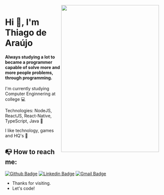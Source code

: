 <img align="right" width="320" height="480" src="https://ik.imagekit.io/thiagoaraujo/2_-_Mobile_iPhone_-_NLW__02_-_1242x2688_VcEWCSprd.jpg">

# Hi 👋, I'm Thiago de Araújo

#### Always studying a lot to became a programmer capable of solve more and more people problems, through programming. 

   I'm currently studying Computer Enginnering at college :computer:
   
   Technologies: NodeJS, ReactJS, React-Native, TypeScript, Java :rocket:
   
   I like technology, games and HQ's 💬  
   
## :mailbox_with_no_mail: How to reach me:

[![Github Badge](https://img.shields.io/badge/-Github-000?style=flat-square&logo=Github&logoColor=white&link=https://github.com/thiagoasb)](https://github.com/thiagoasb)
[![Linkedin Badge](https://img.shields.io/badge/-LinkedIn-blue?style=flat-square&logo=Linkedin&logoColor=white&link=https://linkedin.com/in/thiago-araujo-bezerra)](https://linkedin.com/in/thiago-araujo-bezerra)
[![Gmail Badge](https://img.shields.io/badge/-Gmail-c14438?style=flat-square&logo=Gmail&logoColor=white&link=mailto:thiagoasbezerra@gmail.com)](mailto:thiagoasbezerra@gmail.com)


- Thanks for visiting.
- Let's code!

